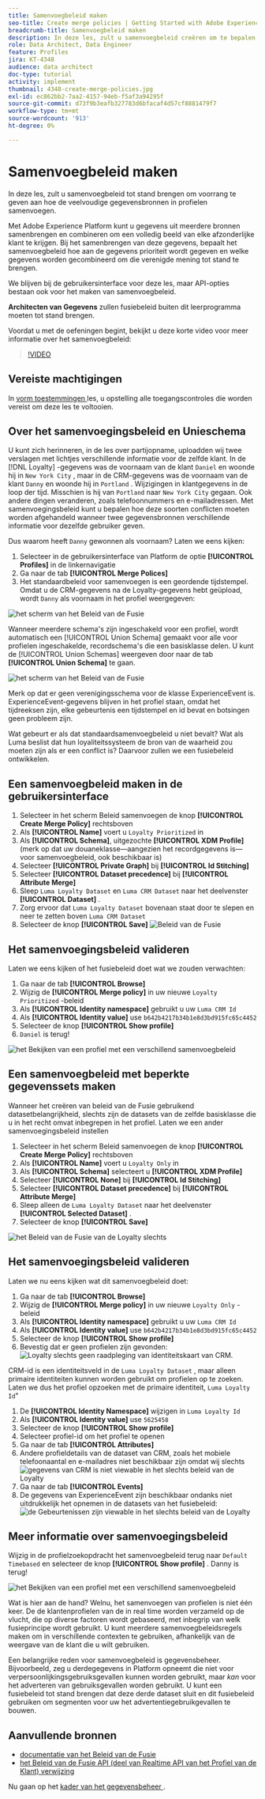 ```yaml
---
title: Samenvoegbeleid maken
seo-title: Create merge policies | Getting Started with Adobe Experience Platform for Data Architects and Data Engineers
breadcrumb-title: Samenvoegbeleid maken
description: In deze les, zult u samenvoegbeleid creëren om te bepalen hoe de gegevens in profielen samenvoegen.
role: Data Architect, Data Engineer
feature: Profiles
jira: KT-4348
audience: data architect
doc-type: tutorial
activity: implement
thumbnail: 4348-create-merge-policies.jpg
exl-id: ec862bb2-7aa2-4157-94eb-f5af3a94295f
source-git-commit: d73f9b3eafb327783d6bfacaf4d57cf8881479f7
workflow-type: tm+mt
source-wordcount: '913'
ht-degree: 0%

---
```


# Samenvoegbeleid maken

<!--20 min-->

In deze les, zult u samenvoegbeleid tot stand brengen om voorrang te geven aan hoe de veelvoudige gegevensbronnen in profielen samenvoegen.

Met Adobe Experience Platform kunt u gegevens uit meerdere bronnen samenbrengen en combineren om een volledig beeld van elke afzonderlijke klant te krijgen. Bij het samenbrengen van deze gegevens, bepaalt het samenvoegbeleid hoe aan de gegevens prioriteit wordt gegeven en welke gegevens worden gecombineerd om die verenigde mening tot stand te brengen.

We blijven bij de gebruikersinterface voor deze les, maar API-opties bestaan ook voor het maken van samenvoegbeleid.

**Architecten van Gegevens** zullen fusiebeleid buiten dit leerprogramma moeten tot stand brengen.

Voordat u met de oefeningen begint, bekijkt u deze korte video voor meer informatie over het samenvoegbeleid:
>[!VIDEO](https://video.tv.adobe.com/v/330433?learn=on&enablevpops)

## Vereiste machtigingen

In [ vorm toestemmingen ](configure-permissions.md) les, u opstelling alle toegangscontroles die worden vereist om deze les te voltooien.

<!--* Permission items **[!UICONTROL Profile Management]** > **[!UICONTROL View Merge Policies]** and **[!UICONTROL Manage Merge Policies]**
* Permission item **[!UICONTROL Profile Management]** > **[!UICONTROL View Profiles]** and **[!UICONTROL Manage Profiles]**
* Permission item **[!UICONTROL Sandboxes]** > `Luma Tutorial`
* User-role access to the `Luma Tutorial Platform` product profile
-->

## Over het samenvoegingsbeleid en Unieschema

U kunt zich herinneren, in de les over partijopname, uploadden wij twee verslagen met lichtjes verschillende informatie voor de zelfde klant. In de [!DNL Loyalty] -gegevens was de voornaam van de klant `Daniel` en woonde hij in `New York City` , maar in de CRM-gegevens was de voornaam van de klant `Danny` en woonde hij in `Portland` . Wijzigingen in klantgegevens in de loop der tijd. Misschien is hij van `Portland` naar `New York City` gegaan. Ook andere dingen veranderen, zoals telefoonnummers en e-mailadressen. Met samenvoegingsbeleid kunt u bepalen hoe deze soorten conflicten moeten worden afgehandeld wanneer twee gegevensbronnen verschillende informatie voor dezelfde gebruiker geven.

Dus waarom heeft `Danny` gewonnen als voornaam? Laten we eens kijken:

1. Selecteer in de gebruikersinterface van Platform de optie **[!UICONTROL Profiles]** in de linkernavigatie
1. Ga naar de tab **[!UICONTROL Merge Polices]**
1. Het standaardbeleid voor samenvoegen is een geordende tijdstempel. Omdat u de CRM-gegevens na de Loyalty-gegevens hebt geüpload, wordt `Danny` als voornaam in het profiel weergegeven:

![ het scherm van het Beleid van de Fusie ](assets/mergepolicies-default.png)

Wanneer meerdere schema&#39;s zijn ingeschakeld voor een profiel, wordt automatisch een [!UICONTROL Union Schema] gemaakt voor alle voor profielen ingeschakelde, recordschema&#39;s die een basisklasse delen. U kunt de [!UICONTROL Union Schemas] weergeven door naar de tab **[!UICONTROL Union Schema]** te gaan.

![ het scherm van het Beleid van de Fusie ](assets/mergepolicies-unionSchema.png)

Merk op dat er geen verenigingsschema voor de klasse ExperienceEvent is. ExperienceEvent-gegevens blijven in het profiel staan, omdat het tijdreeksen zijn, elke gebeurtenis een tijdstempel en id bevat en botsingen geen probleem zijn.

Wat gebeurt er als dat standaardsamenvoegbeleid u niet bevalt? Wat als Luma beslist dat hun loyaliteitssysteem de bron van de waarheid zou moeten zijn als er een conflict is? Daarvoor zullen we een fusiebeleid ontwikkelen.

## Een samenvoegbeleid maken in de gebruikersinterface

1. Selecteer in het scherm Beleid samenvoegen de knop **[!UICONTROL Create Merge Policy]** rechtsboven
1. Als **[!UICONTROL Name]** voert u `Loyalty Prioritized` in
1. Als **[!UICONTROL Schema]**, uitgezochte **[!UICONTROL XDM Profile]** (merk op dat uw douaneklasse—aangezien het recordgegevens is—voor samenvoegbeleid, ook beschikbaar is)
1. Selecteer **[!UICONTROL Private Graph]** bij **[!UICONTROL Id Stitching]**
1. Selecteer **[!UICONTROL Dataset precedence]** bij **[!UICONTROL Attribute Merge]**
1. Sleep `Luma Loyalty Dataset` en `Luma CRM Dataset` naar het deelvenster **[!UICONTROL Dataset]** .
1. Zorg ervoor dat `Luma Loyalty Dataset` bovenaan staat door te slepen en neer te zetten boven `Luma CRM Dataset`
1. Selecteer de knop **[!UICONTROL Save]**
   <!--do i need to explain Private Graph? Is that GA?-->
   ![ Beleid van de Fusie ](assets/mergepolicies-newPolicy.png)

## Het samenvoegingsbeleid valideren

Laten we eens kijken of het fusiebeleid doet wat we zouden verwachten:

1. Ga naar de tab **[!UICONTROL Browse]**
1. Wijzig de **[!UICONTROL Merge policy]** in uw nieuwe `Loyalty Prioritized` -beleid
1. Als **[!UICONTROL Identity namespace]** gebruikt u uw `Luma CRM Id`
1. Als **[!UICONTROL Identity value]** use `b642b4217b34b1e8d3bd915fc65c4452`
1. Selecteer de knop **[!UICONTROL Show profile]**
1. `Daniel` is terug!

![ het Bekijken van een profiel met een verschillend samenvoegbeleid ](assets/mergepolicies-lookupProfileWithMergePolicy.png)

## Een samenvoegbeleid met beperkte gegevenssets maken

Wanneer het creëren van beleid van de Fusie gebruikend datasetbelangrijkheid, slechts zijn de datasets van de zelfde basisklasse die u in het recht omvat inbegrepen in het profiel. Laten we een ander samenvoegingsbeleid instellen

1. Selecteer in het scherm Beleid samenvoegen de knop **[!UICONTROL Create Merge Policy]** rechtsboven
1. Als **[!UICONTROL Name]** voert u `Loyalty Only` in
1. Als **[!UICONTROL Schema]** selecteert u **[!UICONTROL XDM Profile]**
1. Selecteer **[!UICONTROL None]** bij **[!UICONTROL Id Stitching]**
1. Selecteer **[!UICONTROL Dataset precedence]** bij **[!UICONTROL Attribute Merge]**
1. Sleep alleen de `Luma Loyalty Dataset` naar het deelvenster **[!UICONTROL Selected Dataset]** .
1. Selecteer de knop **[!UICONTROL Save]**

![ het Beleid van de Fusie van de Loyalty slechts ](assets/mergepolicies-loyaltyOnly.png)

## Het samenvoegingsbeleid valideren

Laten we nu eens kijken wat dit samenvoegbeleid doet:

1. Ga naar de tab **[!UICONTROL Browse]**
1. Wijzig de **[!UICONTROL Merge policy]** in uw nieuwe `Loyalty Only` -beleid
1. Als **[!UICONTROL Identity namespace]** gebruikt u uw `Luma CRM Id`
1. Als **[!UICONTROL Identity value]** use `b642b4217b34b1e8d3bd915fc65c4452`
1. Selecteer de knop **[!UICONTROL Show profile]**
1. Bevestig dat er geen profielen zijn gevonden:
   ![ Loyalty slechts geen raadpleging van identiteitskaart van CRM.](assets/mergepolicies-loyaltyOnly-noCrmLookup.png)

CRM-id is een identiteitsveld in de `Luma Loyalty Dataset` , maar alleen primaire identiteiten kunnen worden gebruikt om profielen op te zoeken. Laten we dus het profiel opzoeken met de primaire identiteit, `Luma Loyalty Id`&quot;

1. De **[!UICONTROL Identity Namespace]** wijzigen in `Luma Loyalty Id`
1. Als **[!UICONTROL Identity value]** use `5625458`
1. Selecteer de knop **[!UICONTROL Show profile]**
1. Selecteer profiel-id om het profiel te openen
1. Ga naar de tab **[!UICONTROL Attributes]**
1. Andere profieldetails van de dataset van CRM, zoals het mobiele telefoonaantal en e-mailadres niet beschikbaar zijn omdat wij slechts
   ![ gegevens van CRM is niet viewable in het slechts beleid van de Loyalty ](assets/mergepolicies-loyaltyOnly-attributes.png)
1. Ga naar de tab **[!UICONTROL Events]**
1. De gegevens van ExperienceEvent zijn beschikbaar ondanks niet uitdrukkelijk het opnemen in de datasets van het fusiebeleid:
   ![ de Gebeurtenissen zijn viewable in het slechts beleid van de Loyalty ](assets/mergepolicies-loyaltyOnly-events.png)

## Meer informatie over samenvoegingsbeleid

Wijzig in de profielzoekopdracht het samenvoegbeleid terug naar `Default Timebased` en selecteer de knop **[!UICONTROL Show profile]** . Danny is terug!

![ het Bekijken van een profiel met een verschillend samenvoegbeleid ](assets/mergepolicies-backToDanny.png)

Wat is hier aan de hand? Welnu, het samenvoegen van profielen is niet één keer. De de klantenprofielen van de in real time worden verzameld op de vlucht, die op diverse factoren wordt gebaseerd, met inbegrip van welk fusieprincipe wordt gebruikt. U kunt meerdere samenvoegbeleidsregels maken om in verschillende contexten te gebruiken, afhankelijk van de weergave van de klant die u wilt gebruiken.

Een belangrijke reden voor samenvoegbeleid is gegevensbeheer. Bijvoorbeeld, zeg u derdegegevens in Platform opneemt die niet voor verpersoonlijkingsgebruiksgevallen kunnen worden gebruikt, maar _kan_ voor het adverteren van gebruiksgevallen worden gebruikt. U kunt een fusiebeleid tot stand brengen dat deze derde dataset sluit en dit fusiebeleid gebruiken om segmenten voor uw het advertentiegebruikgevallen te bouwen.

## Aanvullende bronnen

* [ documentatie van het Beleid van de Fusie ](https://experienceleague.adobe.com/docs/experience-platform/profile/merge-policies/overview.html?lang=nl-NL)
* [ het Beleid van de Fusie API (deel van Realtime API van het Profiel van de Klant) verwijzing ](https://www.adobe.io/experience-platform-apis/references/profile/#tag/Merge-policies)

Nu gaan op het [ kader van het gegevensbeheer ](apply-data-governance-framework.md).
